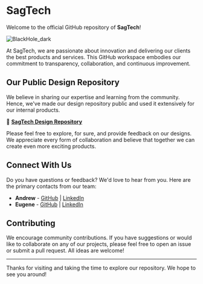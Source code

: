 # SagTech

Welcome to the official GitHub repository of **SagTech**!

![BlackHole_dark](https://github.com/Sag-Tech/.github/assets/43541617/458c30f9-f25b-4574-909e-1d8a1b13d34d)

At SagTech, we are passionate about innovation and delivering our clients the best products and services. This GitHub workspace embodies our commitment to transparency, collaboration, and continuous improvement.

## Our Public Design Repository

We believe in sharing our expertise and learning from the community. Hence, we've made our design repository public and used it extensively for our internal products.

🎨 [**SagTech Design Repository**](https://github.com/Sag-Tech/Sagtech-UI)

Please feel free to explore, for sure, and provide feedback on our designs. We appreciate every form of collaboration and believe that together we can create even more exciting products.

## Connect With Us

Do you have questions or feedback? We'd love to hear from you. Here are the primary contacts from our team:

- **Andrew** - [GitHub](https://github.com/makemesuffer) | [LinkedIn](https://www.linkedin.com/in/andrew-strigaliov-113721216/)
- **Eugene** - [GitHub](https://github.com/evgenyarol) | [LinkedIn](https://www.linkedin.com/in/evgeny-arol-4a8704192/)

## Contributing

We encourage community contributions. If you have suggestions or would like to collaborate on any of our projects, please feel free to open an issue or submit a pull request. All ideas are welcome!

---

Thanks for visiting and taking the time to explore our repository. We hope to see you around!

